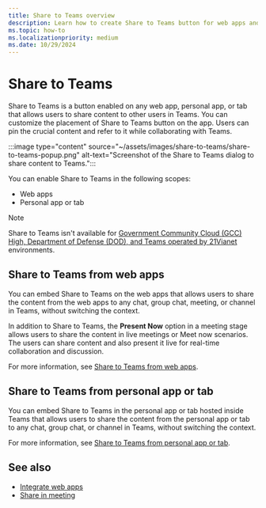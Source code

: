 ```yaml
---
title: Share to Teams overview
description: Learn how to create Share to Teams button for web apps and personal app or tab, and where to add it in the Microsoft Teams apps and tab apps.
ms.topic: how-to
ms.localizationpriority: medium
ms.date: 10/29/2024
---
```


# Share to Teams

Share to Teams is a button enabled on any web app, personal app, or tab that allows users to share content to other users in Teams. You can customize the placement of Share to Teams button on the app. Users can pin the crucial content and refer to it while collaborating with Teams.

:::image type="content" source="~/assets/images/share-to-teams/share-to-teams-popup.png" alt-text="Screenshot of the Share to Teams dialog to share content to Teams.":::

You can enable Share to Teams in the following scopes:

* Web apps
* Personal app or tab

> [!NOTE]
> Share to Teams isn't available for [Government Community Cloud (GCC) High, Department of Defense (DOD), and Teams operated by 21Vianet](../cloud-overview.md) environments.

## Share to Teams from web apps

You can embed Share to Teams on the web apps that allows users to share the content from the web apps to any chat, group chat, meeting, or channel in Teams, without switching the context.

In addition to Share to Teams, the **Present Now** option in a meeting stage allows users to share the content in live meetings or Meet now scenarios. The users can share content and also present it live for real-time collaboration and discussion.

For more information, see [Share to Teams from web apps](share-to-teams-from-web-apps.md).

## Share to Teams from personal app or tab

You can embed Share to Teams in the personal app or tab hosted inside Teams that allows users to share the content from the personal app or tab to any chat, group chat, or channel in Teams, without switching the context.

For more information, see [Share to Teams from personal app or tab](share-to-teams-from-personal-app-or-tab.md).

## See also

* [Integrate web apps](../../samples/integrate-web-apps-overview.md)
* [Share in meeting](share-in-meeting.md)
